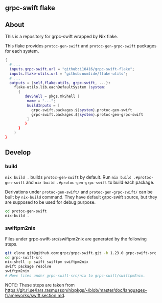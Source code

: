 ## grpc-swift flake

## About

This is a repository for grpc-swift wrapped by Nix flake.

This flake provides `protoc-gen-swift` and `protoc-gen-grpc-swift` packages for each system.

```nix
{
  # ...
  inputs.grpc-swift.url = "github:i10416/grpc-swift-flake";
  inputs.flake-utils.url = "github:numtide/flake-utils";
  # ...
  outputs = {self,flake-utils, grpc-swift, ...}:
    flake-utils.lib.eachDefaultSystem (system:
      {
         devShell = pkgs.mkShell {
          name = "...";
          buildInputs = [
            grpc-swift.packages.${system}.protoc-gen-swift
            grpc-swift.packages.${system}.protoc-gen-grpc-swift
          ]
         }
      }
    )
}
```

## Develop

### build

`nix build .` builds `protoc-gen-swift` by default. Run `nix build .#protoc-gen-swift` and `nix build .#protoc-gen-grpc-swift` to build each package.

Derivations under `protoc-gen-swift/` and `protoc-gen-grpc-swift/` can be built by `nix-build` command. They have default grpc-swift source, but they are supposed to be used for debug purpose.

```sh
cd protoc-gen-swift
nix-build .
```

### swiftpm2nix

Files under grpc-swift-src/swiftpm2nix are generated by the following steps.

```sh
git clone git@github.com:grpc/grpc-swift.git -b 1.23.0 grpc-swift-src
cd grpc-swift-src
nix-shell -p swift swiftpm swiftpm2nix
swift package resolve
swiftpm2nix
# Move files under grpc-swift-src/nix to grpc-swift/swiftpm2nix.
```

NOTE:
These steps are taken from https://git.ri.se/lars.rasmusson/nixpkgs/-/blob/master/doc/languages-frameworks/swift.section.md.

